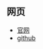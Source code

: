 
## 网页

- [官网](https://lightbend.github.io/config/)
- [github](https://github.com/lightbend/config)

